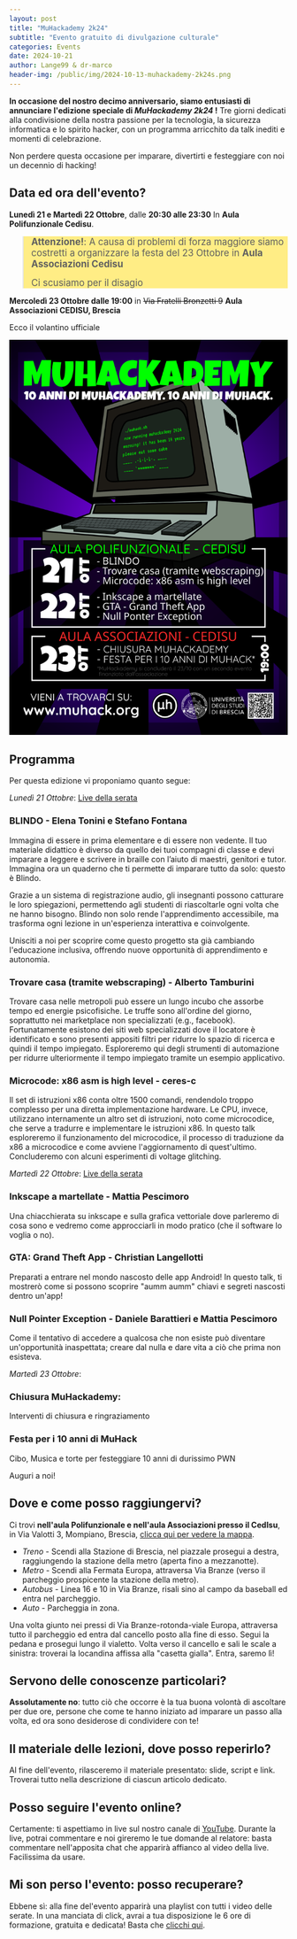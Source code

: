 ```yaml
---
layout: post
title: "MuHackademy 2k24"
subtitle: "Evento gratuito di divulgazione culturale"
categories: Events
date: 2024-10-21
author: Lange99 & dr-marco
header-img: /public/img/2024-10-13-muhackademy-2k24s.png
---
```

**In occasione del nostro decimo anniversario, siamo entusiasti di annunciare l'edizione speciale di  *MuHackademy 2k24* !** Tre giorni dedicati alla condivisione della nostra passione per la tecnologia, la sicurezza informatica e lo spirito hacker, con un programma arricchito da talk inediti e momenti di celebrazione.

Non perdere questa occasione per imparare, divertirti e festeggiare con noi un decennio di hacking!

## Data ed ora dell'evento?

**Lunedì 21 e Martedì 22 Ottobre**, dalle **20:30 alle 23:30** In **Aula Polifunzionale Cedisu**.

<blockquote style="background: #ffed85;">
<big><strong>Attenzione!</strong>: A causa di problemi di forza maggiore siamo costretti a organizzare la festa del 23 Ottobre in <strong>Aula Associazioni Cedisu</strong> 

Ci scusiamo per il disagio</big>
</blockquote>

**Mercoledì 23 Ottobre dalle 19:00** in ~~Via Fratelli Bronzetti 9~~ **Aula Associazioni CEDISU, Brescia**

Ecco il volantino ufficiale

![Volantino](/public/img/2024-10-13-muhackademy-2k24s.png)

## Programma

Per questa edizione vi proponiamo quanto segue:

_Lunedì 21 Ottobre_: [Live della serata](https://www.youtube.com/watch?v=zuqhePhVLow)

### __BLINDO - Elena Tonini e Stefano Fontana__

Immagina di essere in prima elementare e di essere non vedente. Il tuo materiale didattico è diverso da quello dei tuoi compagni di classe e devi imparare a leggere e scrivere in braille con l’aiuto di maestri, genitori e tutor.
Immagina ora un quaderno che ti permette di imparare tutto da solo: questo è Blindo.

Grazie a un sistema di registrazione audio, gli insegnanti possono catturare le loro spiegazioni, permettendo agli studenti di riascoltarle ogni volta che ne hanno bisogno. Blindo non solo rende l'apprendimento accessibile, ma trasforma ogni lezione in un'esperienza interattiva e coinvolgente.

Unisciti a noi per scoprire come questo progetto sta già cambiando l'educazione inclusiva, offrendo nuove opportunità di apprendimento e autonomia.

### __Trovare casa (tramite webscraping) - Alberto Tamburini__

Trovare casa nelle metropoli può essere un lungo incubo che assorbe tempo ed energie psicofisiche. Le truffe sono all'ordine del giorno, soprattutto nei marketplace non specializzati (e.g., facebook). Fortunatamente esistono dei siti web specializzati dove il locatore è identificato e sono presenti appositi filtri per ridurre lo spazio di ricerca e quindi il tempo impiegato. Esploreremo qui degli strumenti di automazione per ridurre ulteriormente il tempo impiegato tramite un esempio applicativo.

### __Microcode: x86 asm is high level - ceres-c__

Il set di istruzioni x86 conta oltre 1500 comandi, rendendolo troppo complesso per una diretta implementazione hardware. Le CPU, invece, utilizzano internamente un altro set di istruzioni, noto come microcodice, che serve a tradurre e implementare le istruzioni x86. In questo talk esploreremo il funzionamento del microcodice, il processo di traduzione da x86 a microcodice e come avviene l'aggiornamento di quest'ultimo. Concluderemo con alcuni esperimenti di voltage glitching.

_Martedì 22 Ottobre_: [Live della serata](https://www.youtube.com/watch?v=zuqhePhVLow)

### __Inkscape a martellate - Mattia Pescimoro__

Una chiacchierata su inkscape e sulla grafica vettoriale dove parleremo di cosa sono e vedremo come approcciarli in modo pratico (che il software lo voglia o no).

### __GTA: Grand Theft App - Christian Langellotti__

Preparati a entrare nel mondo nascosto delle app Android! In questo talk, ti mostrerò come si possono scoprire "aumm aumm" chiavi e segreti nascosti dentro un'app!

### __Null Pointer Exception - Daniele Barattieri e Mattia Pescimoro__

Come il tentativo di accedere a qualcosa che non esiste può diventare un'opportunità inaspettata; creare dal nulla e dare vita a ciò che prima non esisteva.


_Martedì 23 Ottobre_:

### Chiusura MuHackademy:

Interventi di chiusura e ringraziamento

### Festa per i 10 anni di MuHack

Cibo, Musica e torte per festeggiare 10 anni di durissimo PWN

Auguri a noi!


## Dove e come posso raggiungervi?

Ci trovi __nell'aula Polifunzionale e nell'aula Associazioni presso il CedIsu__, in Via Valotti 3, Mompiano, Brescia, [clicca qui per vedere la mappa](https://goo.gl/maps/cxAs66G3Kqm).

* <span class="fa fa-1x fa-train"> *Treno* - Scendi alla Stazione di Brescia, nel piazzale prosegui a destra, raggiungendo la stazione della metro (aperta fino a mezzanotte).
* <span class="fa fa-1x fa-subway"> *Metro* - Scendi alla Fermata Europa, attraversa Via Branze (verso il parcheggio prospicente la stazione della metro).
* <span class="fa fa-1x fa-bus"> *Autobus* - Linea 16 e 10 in Via Branze, risali sino al campo da baseball ed entra nel parcheggio.
* <span class="fa fa-1x fa-car"> *Auto* - Parcheggia in zona.

Una volta giunto nei pressi di Via Branze-rotonda-viale Europa, attraversa tutto il parcheggio ed entra dal cancello posto alla fine di esso. Segui la pedana e prosegui lungo il vialetto. Volta verso il cancello e sali le scale a sinistra: troverai la locandina affissa alla "casetta gialla". Entra, saremo lì!


## Servono delle conoscenze particolari?

__Assolutamente no__: tutto ciò che occorre è la tua buona volontà di ascoltare per due ore, persone che come te hanno iniziato ad imparare un passo alla volta, ed ora sono desiderose di condividere con te!

## Il materiale delle lezioni, dove posso reperirlo?

Al fine dell'evento, rilasceremo il materiale presentato: slide, script e link. Troverai tutto nella descrizione di ciascun articolo dedicato.

## Posso seguire l'evento online?

Certamente: ti aspettiamo in live sul nostro canale di [YouTube](https://www.youtube.com/@MuHack/streams). Durante la live, potrai commentare e noi gireremo le tue domande al relatore: basta commentare nell'apposita chat che apparirà affianco al video della live. Facilissima da usare.

## Mi son perso l'evento: posso recuperare?

Ebbene sì: alla fine del'evento apparirà una playlist con tutti i video delle serate. In una manciata di click, avrai a tua disposizione le 6 ore di formazione, gratuita e dedicata! Basta che [clicchi qui](https://www.youtube.com/@MuHack/streams).
